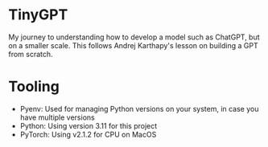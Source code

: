 # TinyGPT

My journey to understanding how to develop a model such as ChatGPT, but on a smaller scale. This follows Andrej Karthapy's lesson on building a GPT from scratch. 

# Tooling

* Pyenv: Used for managing Python versions on your system, in case you have multiple versions
* Python: Using version 3.11 for this project
* PyTorch: Using v2.1.2 for CPU on MacOS
